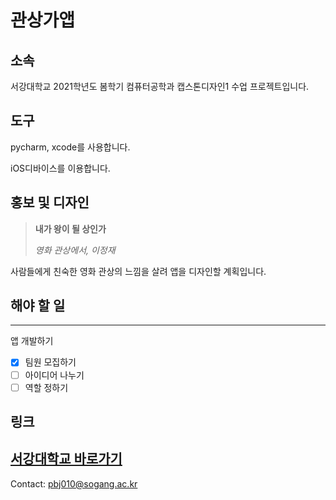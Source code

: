 # 관상가앱

## 소속

서강대학교 2021학년도 봄학기 컴퓨터공학과 캡스톤디자인1 수업 프로젝트입니다.

## 도구

pycharm, xcode를 사용합니다.

iOS디바이스를 이용합니다.

## 홍보 및 디자인

> **내가 왕이 될 상인가**
> 
> *영화 관상에서, 이정재*
 
사람들에게 친숙한 영화 관상의 느낌을 살려 앱을 디자인할 계획입니다.

## 해야 할 일
---
앱 개발하기

- [x] 팀원 모집하기 
- [ ] 아이디어 나누기
- [ ] 역할 정하기

## 링크

[서강대학교 바로가기](https://sogang.ac.kr/)
---
Contact: pbj010@sogang.ac.kr
